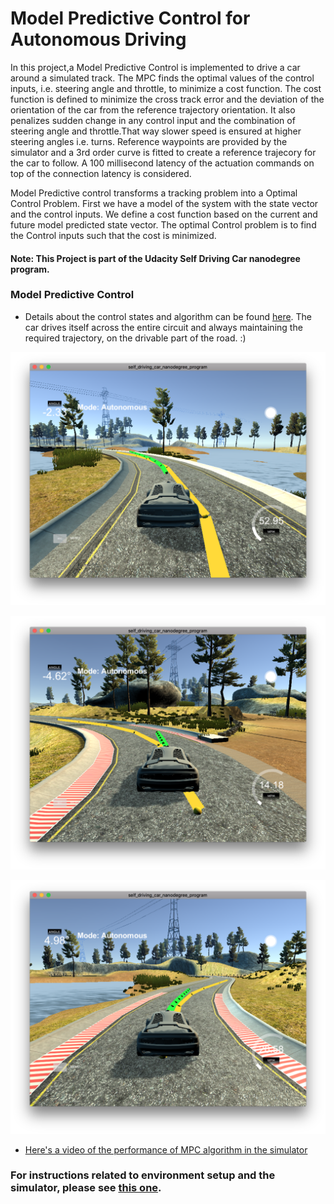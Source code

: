 # Model Predictive Control for Autonomous Driving
In this project,a Model Predictive Control is implemented to drive a car around a simulated track. The MPC finds the optimal values of the control inputs, i.e. steering angle and throttle, to minimize a cost function. The cost function is defined to minimize the cross track error and the deviation of the orientation of the car from the reference trajectory orientation. It also penalizes sudden change in any control input and the combination of steering angle and throttle.That way slower speed is ensured at higher steering angles i.e. turns. Reference waypoints are provided by the simulator and a 3rd order curve is fitted to create a reference trajecory for the car to follow. A 100 millisecond latency of the actuation commands on top of the connection latency is considered.


Model Predictive control transforms a tracking problem into a Optimal Control Problem. First we have a model of the system with the state vector and the control inputs. We define a cost function based on the current and future model predicted state vector. The optimal Control problem is to find the Control inputs such that the cost is minimized.

#### Note: This Project is part of the Udacity Self Driving Car nanodegree program.

[//]: # (Image References)

[video1]: ./video_output/MPC_control.mov "VideoMPC"
[image1]: ./mpc_ss1.png "mpc car1"
[image2]: ./mpc_ss2.png "mpc car2"
[image3]: ./mpc_ss3.png "mpc car3"

### Model Predictive Control
* Details about the control states and algorithm can be found [here](https://github.com/tamoghna21/CarND-MPC-Project/blob/master/writeup.md). The car drives itself across the entire circuit and always maintaining the required trajectory, on the drivable part of the road. :)

![alt text][image1]



![alt text][image2]



![alt text][image3]


* [Here's a video of the performance of MPC algorithm in the simulator][video1]





### For instructions related to environment setup and the simulator, please see [this one](https://github.com/tamoghna21/CarND-MPC-Project/blob/master/README_udacity.md).